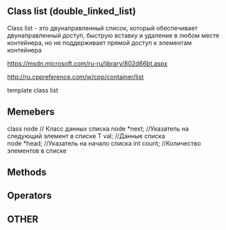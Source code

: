 ## Class list (double_linked_list)

Class list - это двунаправленный список, который обеспечивает двунаправленный доступ, быструю вставку и удаление в любом месте контейнера, но не поддерживает прямой доступ к элементам контейнера

https://msdn.microsoft.com/ru-ru/library/802d66bt.aspx

http://ru.cppreference.com/w/cpp/container/list

template <class Ty>
class list

## Memebers
class node // Класс данных списка
node *next; //Указатель на следующий элемент в списке
T val; //Данные списка	  
node *head; //Указатель на начало списка
int count; //Количество элементов в списке

## Methods

## Operators

## OTHER
